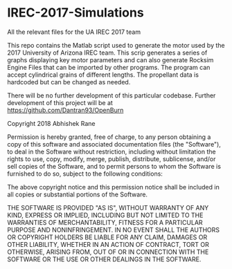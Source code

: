 # IREC-2017-Simulations
All the relevant files for the UA IREC 2017 team

This repo contains the Matlab script used to generate the motor used by the 2017 University of Arizona IREC team. This scrip generates a series of graphs displaying key motor parameters and can also generate Rocksim Engine Files that can be imported by other programs. The program can accept cylindrical grains of different lengths. The propellant data is hardcoded but can be changed as needed. 


There will be no further development of this particular codebase. Further development of this project will be at https://github.com/Dantran93/OpenBurn

Copyright 2018 Abhishek Rane

Permission is hereby granted, free of charge, to any person obtaining a copy of this software and associated documentation files (the "Software"), to deal in the Software without restriction, including without limitation the rights to use, copy, modify, merge, publish, distribute, sublicense, and/or sell copies of the Software, and to permit persons to whom the Software is furnished to do so, subject to the following conditions:

The above copyright notice and this permission notice shall be included in all copies or substantial portions of the Software.

THE SOFTWARE IS PROVIDED "AS IS", WITHOUT WARRANTY OF ANY KIND, EXPRESS OR IMPLIED, INCLUDING BUT NOT LIMITED TO THE WARRANTIES OF MERCHANTABILITY, FITNESS FOR A PARTICULAR PURPOSE AND NONINFRINGEMENT. IN NO EVENT SHALL THE AUTHORS OR COPYRIGHT HOLDERS BE LIABLE FOR ANY CLAIM, DAMAGES OR OTHER LIABILITY, WHETHER IN AN ACTION OF CONTRACT, TORT OR OTHERWISE, ARISING FROM, OUT OF OR IN CONNECTION WITH THE SOFTWARE OR THE USE OR OTHER DEALINGS IN THE SOFTWARE.
